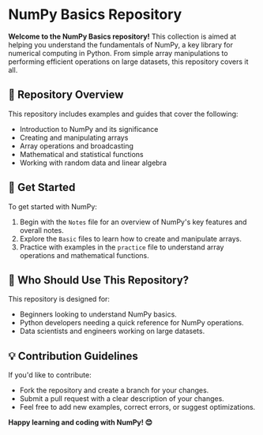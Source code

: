 <!DOCTYPE html>
<html lang="en">
<head>
    <meta charset="UTF-8">
    <meta name="viewport" content="width=device-width, initial-scale=1.0">
</head>
<body>
    <h1>NumPy Basics Repository</h1>
    <section>
        <p><strong>Welcome to the NumPy Basics repository!</strong> This collection is aimed at helping you understand the fundamentals of NumPy, a key library for numerical computing in Python. From simple array manipulations to performing efficient operations on large datasets, this repository covers it all.</p>
    </section>
    <section>
        <h2>📘 Repository Overview</h2>
        <p>This repository includes examples and guides that cover the following:</p>
        <ul>
            <li>Introduction to NumPy and its significance</li>
            <li>Creating and manipulating arrays</li>
            <li>Array operations and broadcasting</li>
            <li>Mathematical and statistical functions</li>
            <li>Working with random data and linear algebra</li>
        </ul>
    </section>
    <section>
        <h2>🚀 Get Started</h2>
        <p>To get started with NumPy:</p>
        <ol>
            <li>Begin with the <code>Notes</code> file for an overview of NumPy's key features and overall notes.</li>
            <li>Explore the <code>Basic</code> files to learn how to create and manipulate arrays.</li>
            <li>Practice with examples in the <code>practice</code> file to understand array operations and mathematical functions.</li>
        </ol>
    </section>
    <section>
        <h2>🌱 Who Should Use This Repository?</h2>
        <p>This repository is designed for:</p>
        <ul>
            <li>Beginners looking to understand NumPy basics.</li>
            <li>Python developers needing a quick reference for NumPy operations.</li>
            <li>Data scientists and engineers working on large datasets.</li>
        </ul>
    </section>
    <section>
        <h2>💡 Contribution Guidelines</h2>
        <p>If you'd like to contribute:</p>
        <ul>
            <li>Fork the repository and create a branch for your changes.</li>
            <li>Submit a pull request with a clear description of your changes.</li>
            <li>Feel free to add new examples, correct errors, or suggest optimizations.</li>
        </ul>
    </section>
    <footer>
        <p><strong>Happy learning and coding with NumPy! 😊</strong></p>
    </footer>
</body>
</html>
